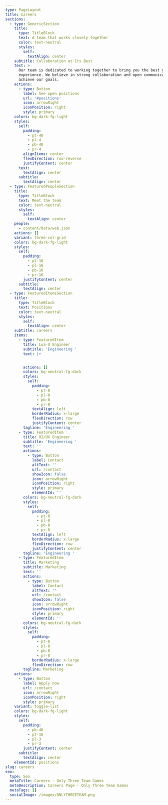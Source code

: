 ```yaml
---
type: PageLayout
title: Careers
sections:
  - type: GenericSection
    title:
      type: TitleBlock
      text: A team that works closely together
      color: text-neutral
      styles:
        self:
          textAlign: center
    subtitle: Collaboration at Its Best
    text: >
      Our team is dedicated to working together to bring you the best gaming
      experience. We believe in strong collaboration and open communication to
      achieve our goals.
    actions:
      - type: Button
        label: See open positions
        url: '#positions'
        icon: arrowRight
        iconPosition: right
        style: primary
    colors: bg-dark-fg-light
    styles:
      self:
        padding:
          - pt-40
          - pl-4
          - pb-40
          - pr-4
        alignItems: center
        flexDirection: row-reverse
        justifyContent: center
      text:
        textAlign: center
      subtitle:
        textAlign: center
  - type: FeaturedPeopleSection
    title:
      type: TitleBlock
      text: Meet the team
      color: text-neutral
      styles:
        self:
          textAlign: center
    people:
      - content/data/web.json
    actions: []
    variant: three-col-grid
    colors: bg-dark-fg-light
    styles:
      self:
        padding:
          - pt-16
          - pl-16
          - pb-16
          - pr-16
        justifyContent: center
      subtitle:
        textAlign: center
  - type: FeaturedItemsSection
    title:
      type: TitleBlock
      text: Positions
      color: text-neutral
      styles:
        self:
          textAlign: center
    subtitle: careers
    items:
      - type: FeaturedItem
        title: Lua-U Engineer
        subtitle: 'Engineering '
        text: |+


        actions: []
        colors: bg-neutral-fg-dark
        styles:
          self:
            padding:
              - pt-8
              - pl-8
              - pb-8
              - pr-8
            textAlign: left
            borderRadius: x-large
            flexDirection: row
            justifyContent: center
        tagline: 'Engineering '
      - type: FeaturedItem
        title: UI/UX Engineer
        subtitle: 'Engineering '
        text: ''
        actions:
          - type: Button
            label: Contact
            altText: ''
            url: /contact
            showIcon: false
            icon: arrowRight
            iconPosition: right
            style: primary
            elementId: ''
        colors: bg-neutral-fg-dark
        styles:
          self:
            padding:
              - pt-8
              - pl-8
              - pb-8
              - pr-8
            textAlign: left
            borderRadius: x-large
            flexDirection: row
            justifyContent: center
        tagline: 'Engineering '
      - type: FeaturedItem
        title: Marketing
        subtitle: Marketing
        text: ''
        actions:
          - type: Button
            label: Contact
            altText: ''
            url: /contact
            showIcon: false
            icon: arrowRight
            iconPosition: right
            style: primary
            elementId: ''
        colors: bg-neutral-fg-dark
        styles:
          self:
            padding:
              - pt-8
              - pl-8
              - pb-8
              - pr-8
            borderRadius: x-large
            flexDirection: row
        tagline: Marketing
    actions:
      - type: Button
        label: Apply now
        url: /contact
        icon: arrowRight
        iconPosition: right
        style: primary
    variant: toggle-list
    colors: bg-dark-fg-light
    styles:
      self:
        padding:
          - pb-40
          - pt-16
          - pl-3
          - pr-3
        justifyContent: center
      subtitle:
        textAlign: center
    elementId: positions
slug: careers
seo:
  type: Seo
  metaTitle: Careers - Only Three Team Games
  metaDescription: Careers Page - Only Three Team Games
  metaTags: []
  socialImage: /images/ONLYTHREETEAM.png
---
```

